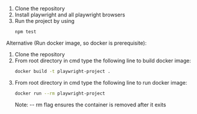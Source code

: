 1. Clone the repository
2. Install playwright and all playwright browsers
3. Run the project by using
   ```bash
   npm test
   ```

Alternative (Run docker image, so docker is prerequisite):
1. Clone the repository
2. From root directory in cmd type the following line to build docker image:
   ```bash
   docker build -t playwright-project .
   ```
3. From root directory in cmd type the following line to run docker image:
   ```bash
   docker run --rm playwright-project
   ```
   Note:  -- rm flag ensures the container is removed after it exits